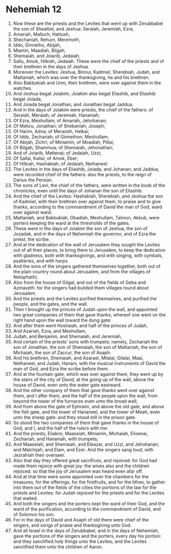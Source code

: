 ﻿# Nehemiah 12
1. Now these are the priests and the Levites that went up with Zerubbabel the son of Shealtiel, and Jeshua: Seraiah, Jeremiah, Ezra, 
2. Amariah, Malluch, Hattush, 
3. Shechaniah, Rehum, Meremoth, 
4. Iddo, Ginnetho, Abijah, 
5. Miamin, Maadiah, Bilgah, 
6. Shemaiah, and Joiarib, Jedaiah, 
7. Sallu, Amok, Hilkiah, Jedaiah. These were the chief of the priests and of their brethren in the days of Jeshua. 
8. Moreover the Levites: Jeshua, Binnui, Kadmiel, Sherebiah, Judah, and Mattaniah, which was over the thanksgiving, he and his brethren. 
9. Also Bakbukiah and Unni, their brethren, were over against them in the watches. 
10.  And Jeshua begat Joiakim, Joiakim also begat Eliashib, and Eliashib begat Joiada, 
11. And Joiada begat Jonathan, and Jonathan begat Jaddua. 
12. And in the days of Joiakim were priests, the chief of the fathers: of Seraiah, Meraiah; of Jeremiah, Hananiah; 
13. Of Ezra, Meshullam; of Amariah, Jehohanan; 
14. Of Melicu, Jonathan; of Shebaniah, Joseph; 
15. Of Harim, Adna; of Meraioth, Helkai; 
16. Of Iddo, Zechariah; of Ginnethon, Meshullam; 
17. Of Abijah, Zichri; of Miniamin, of Moadiah, Piltai; 
18. Of Bilgah, Shammua; of Shemaiah, Jehonathan; 
19. And of Joiarib, Mattenai; of Jedaiah, Uzzi; 
20. Of Sallai, Kallai; of Amok, Eber; 
21. Of Hilkiah, Hashabiah; of Jedaiah, Nethaneel. 
22.  The Levites in the days of Eliashib, Joiada, and Johanan, and Jaddua, were recorded chief of the fathers: also the priests, to the reign of Darius the Persian. 
23. The sons of Levi, the chief of the fathers, were written in the book of the chronicles, even until the days of Johanan the son of Eliashib. 
24. And the chief of the Levites: Hashabiah, Sherebiah, and Jeshua the son of Kadmiel, with their brethren over against them, to praise and to give thanks, according to the commandment of David the man of God, ward over against ward. 
25. Mattaniah, and Bakbukiah, Obadiah, Meshullam, Talmon, Akkub, were porters keeping the ward at the thresholds of the gates. 
26. These were in the days of Joiakim the son of Jeshua, the son of Jozadak, and in the days of Nehemiah the governor, and of Ezra the priest, the scribe. 
27.  And at the dedication of the wall of Jerusalem they sought the Levites out of all their places, to bring them to Jerusalem, to keep the dedication with gladness, both with thanksgivings, and with singing, with cymbals, psalteries, and with harps. 
28. And the sons of the singers gathered themselves together, both out of the plain country round about Jerusalem, and from the villages of Netophathi; 
29. Also from the house of Gilgal, and out of the fields of Geba and Azmaveth: for the singers had builded them villages round about Jerusalem. 
30. And the priests and the Levites purified themselves, and purified the people, and the gates, and the wall. 
31. Then I brought up the princes of Judah upon the wall, and appointed two great companies of them that gave thanks, whereof one went on the right hand upon the wall toward the dung gate: 
32. And after them went Hoshaiah, and half of the princes of Judah, 
33. And Azariah, Ezra, and Meshullam, 
34. Judah, and Benjamin, and Shemaiah, and Jeremiah, 
35. And certain of the priests’ sons with trumpets; namely, Zechariah the son of Jonathan, the son of Shemaiah, the son of Mattaniah, the son of Michaiah, the son of Zaccur, the son of Asaph: 
36. And his brethren, Shemaiah, and Azarael, Milalai, Gilalai, Maai, Nethaneel, and Judah, Hanani, with the musical instruments of David the man of God, and Ezra the scribe before them. 
37. And at the fountain gate, which was over against them, they went up by the stairs of the city of David, at the going up of the wall, above the house of David, even unto the water gate eastward. 
38. And the other company of them that gave thanks went over against them, and I after them, and the half of the people upon the wall, from beyond the tower of the furnaces even unto the broad wall; 
39. And from above the gate of Ephraim, and above the old gate, and above the fish gate, and the tower of Hananeel, and the tower of Meah, even unto the sheep gate: and they stood still in the prison gate. 
40. So stood the two companies of them that gave thanks in the house of God, and I, and the half of the rulers with me: 
41. And the priests; Eliakim, Maaseiah, Miniamin, Michaiah, Elioenai, Zechariah, and Hananiah, with trumpets; 
42. And Maaseiah, and Shemaiah, and Eleazar, and Uzzi, and Jehohanan, and Malchijah, and Elam, and Ezer. And the singers sang loud, with Jezrahiah their overseer. 
43. Also that day they offered great sacrifices, and rejoiced: for God had made them rejoice with great joy: the wives also and the children rejoiced: so that the joy of Jerusalem was heard even afar off. 
44.  And at that time were some appointed over the chambers for the treasures, for the offerings, for the firstfruits, and for the tithes, to gather into them out of the fields of the cities the portions of the law for the priests and Levites: for Judah rejoiced for the priests and for the Levites that waited. 
45. And both the singers and the porters kept the ward of their God, and the ward of the purification, according to the commandment of David, and of Solomon his son. 
46. For in the days of David and Asaph of old there were chief of the singers, and songs of praise and thanksgiving unto God. 
47. And all Israel in the days of Zerubbabel, and in the days of Nehemiah, gave the portions of the singers and the porters, every day his portion: and they sanctified holy things unto the Levites; and the Levites sanctified them unto the children of Aaron. 
